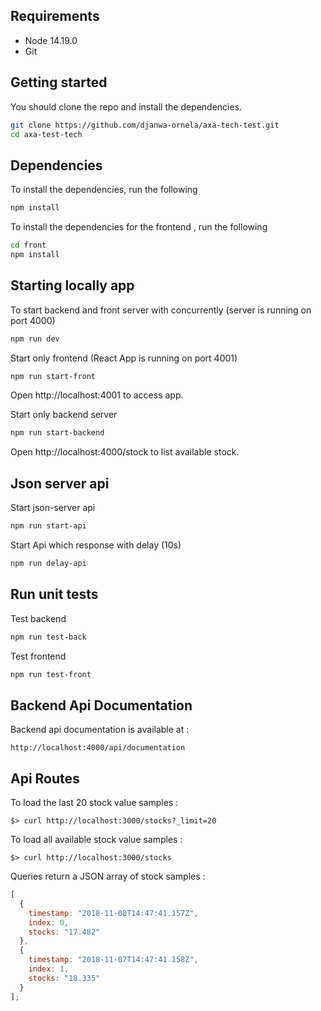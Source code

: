 ## Requirements

* Node 14.19.0
* Git

## Getting started
You should clone the repo and install the dependencies.

```bash
git clone https://github.com/djanwa-ornela/axa-tech-test.git
cd axa-test-tech
```
## Dependencies
To install the dependencies, run the following

```bash
npm install
```
To install the dependencies for the frontend , run the following
```bash
cd front
npm install
```

## Starting locally app

To start backend and front server with concurrently (server is running on port 4000)

```bash
npm run dev 
```

Start only frontend (React App is running on port 4001)
```bash
npm run start-front
```
Open http://localhost:4001 to access app.

Start only backend server

```bash
npm run start-backend 
```
Open http://localhost:4000/stock to list available stock.

## Json server api

Start json-server api 

```bash
npm run start-api
```

Start Api which response with delay (10s)

```bash
npm run delay-api
```
## Run unit tests

Test backend 
```bash
npm run test-back
```

Test frontend  
```bash
npm run test-front
```

## Backend Api Documentation

Backend api documentation is available at : 
```console
http://localhost:4000/api/documentation
```

## Api Routes

To load the last 20 stock value samples :

```console
$> curl http://localhost:3000/stocks?_limit=20
```

To load all available stock value samples :

```console
$> curl http://localhost:3000/stocks
```
Queries return a JSON array of stock samples :

```javascript
[
  {
    timestamp: "2018-11-08T14:47:41.157Z",
    index: 0,
    stocks: "17.482"
  },
  {
    timestamp: "2018-11-07T14:47:41.158Z",
    index: 1,
    stocks: "18.335"
  }
];
```
